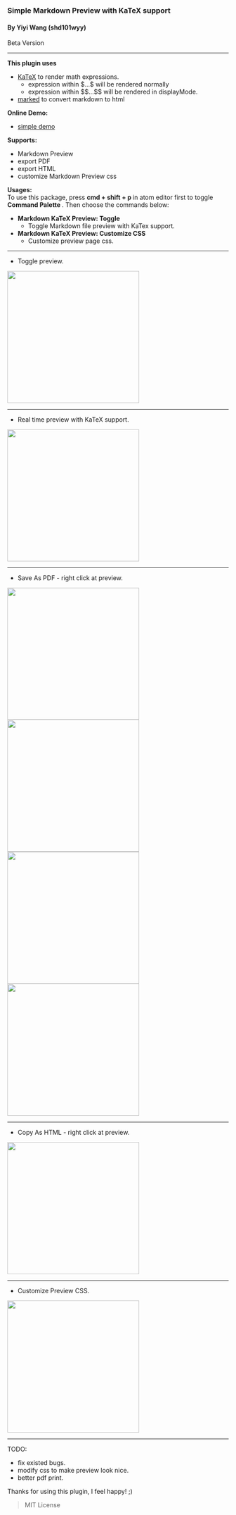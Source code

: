 ### Simple Markdown Preview with KaTeX support
#### By Yiyi Wang (shd101wyy)
Beta Version

---
<strong>This plugin uses</strong>
- [KaTeX](https://github.com/Khan/KaTeX) to render math expressions.
    - expression within $\$...\$$ will be rendered normally
    - expression within $\$\$...\$\$$ will be rendered in displayMode.
- [marked](https://github.com/chjj/marked) to convert markdown to html

<strong>Online Demo:  </strong>
- [simple demo](https://rawgit.com/shd101wyy/atom-markdown-katex/master/index_katex.html)

<strong>Supports:</strong>
- Markdown Preview
- export PDF
- export HTML
- customize Markdown Preview css

<strong>Usages:</strong>  
To use this package, press <strong> cmd + shift + p </strong> in atom editor first to toggle <strong> Command Palette </strong>. Then choose the commands below:
- <strong>Markdown KaTeX Preview: Toggle</strong>
    - Toggle Markdown file preview with KaTex support.
- <strong>Markdown KaTeX Preview: Customize CSS</strong>
    - Customize preview page css.  

---
- Toggle preview.  
<img src="https://raw.githubusercontent.com/shd101wyy/atom-markdown-katex/master/screenshot/1.png" height="300">  

---
- Real time preview with KaTeX support.  
<img src="https://raw.githubusercontent.com/shd101wyy/atom-markdown-katex/master/screenshot/2.png" height="300">

---
- Save As PDF - right click at preview.  
<img src="https://raw.githubusercontent.com/shd101wyy/atom-markdown-katex/master/screenshot/3.png" height="300">  
<img src="https://raw.githubusercontent.com/shd101wyy/atom-markdown-katex/master/screenshot/4.png" height="300">  
<img src="https://raw.githubusercontent.com/shd101wyy/atom-markdown-katex/master/screenshot/5.png" height="300">  
<img src="https://raw.githubusercontent.com/shd101wyy/atom-markdown-katex/master/screenshot/6.png" height="300">

---
- Copy As HTML - right click at preview.  
<img src="https://raw.githubusercontent.com/shd101wyy/atom-markdown-katex/master/screenshot/7.png" height="300">

---
- Customize Preview CSS.  
<img src="https://raw.githubusercontent.com/shd101wyy/atom-markdown-katex/master/screenshot/8.png" height="300">

---
TODO:
- fix existed bugs.
- modify css to make preview look nice.
- better pdf print.

Thanks for using this plugin, I feel happy! ;)


> MIT License
